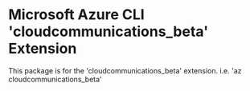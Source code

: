 Microsoft Azure CLI 'cloudcommunications_beta' Extension
==========================================

This package is for the 'cloudcommunications_beta' extension.
i.e. 'az cloudcommunications_beta'
